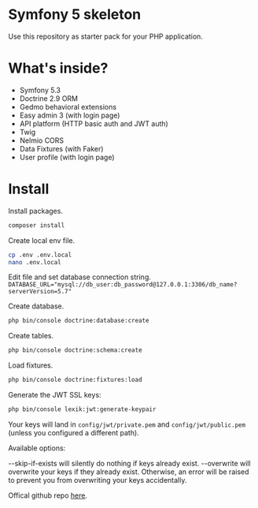 # Symfony 5 skeleton

Use this repository as starter pack for your PHP application.
# What's inside?

* Symfony 5.3
* Doctrine 2.9 ORM
* Gedmo behavioral extensions
* Easy admin 3 (with login page)
* API platform (HTTP basic auth and JWT auth)
* Twig
* Nelmio CORS
* Data Fixtures (with Faker)
* User profile (with login page)

# Install

Install packages.
```bash
composer install
```

Create local env file.
```bash
cp .env .env.local
nano .env.local
```

Edit file and set database connection string. `DATABASE_URL="mysql://db_user:db_password@127.0.0.1:3306/db_name?serverVersion=5.7"`


Create database.
```bash
php bin/console doctrine:database:create
```

Create tables.
```bash
php bin/console doctrine:schema:create
```

Load fixtures.
```bash
php bin/console doctrine:fixtures:load
```

Generate the JWT SSL keys:
```bash
php bin/console lexik:jwt:generate-keypair
```
Your keys will land in `config/jwt/private.pem` and `config/jwt/public.pem` (unless you configured a different path).

Available options:

--skip-if-exists will silently do nothing if keys already exist.
--overwrite will overwrite your keys if they already exist.
Otherwise, an error will be raised to prevent you from overwriting your keys accidentally.

Offical github repo [here](https://github.com/lexik/LexikJWTAuthenticationBundle).



